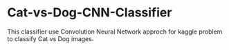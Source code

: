 # Cat-vs-Dog-CNN-Classifier
This classifier use Convolution Neural Network approch for kaggle problem to classify Cat vs Dog images.
